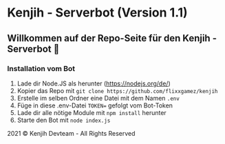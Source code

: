 # Kenjih - Serverbot (Version 1.1)

## Willkommen auf der Repo-Seite für den Kenjih - Serverbot 👋

### Installation vom Bot
1. Lade dir Node.JS als herunter (https://nodejs.org/de/)
2. Kopier das Repo mit `git clone https://github.com/flixxgamez/kenjih`
3. Erstelle im selben Ordner eine Datei mit dem Namen `.env`
4. Füge in diese .env-Datei `TOKEN=` gefolgt vom Bot-Token
5. Lade dir alle nötige Module mit `npm install` herunter
6. Starte den Bot mit `node index.js`

2021 © Kenjih Devteam - All Rights Reserved 
